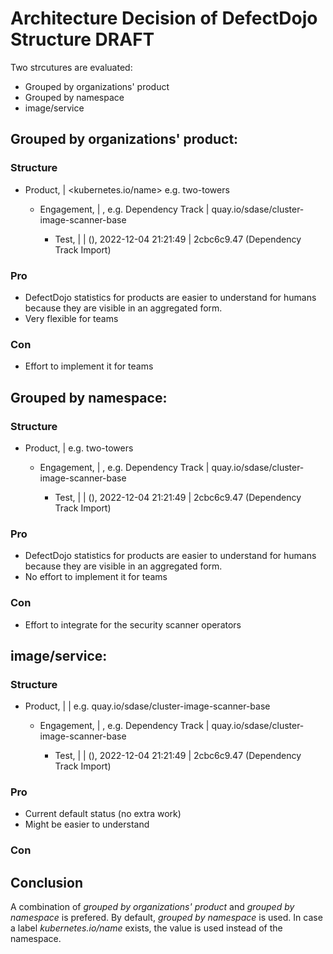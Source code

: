 # Architecture Decision of DefectDojo Structure DRAFT

Two strcutures are evaluated:
* Grouped by organizations' product
* Grouped by namespace
* image/service

## Grouped by organizations' product:
### Structure
* Product, <cluster> | <kubernetes.io/name> e.g. two-towers
  * Engagement, <ScanType> | <image without tag>, e.g. Dependency Track | quay.io/sdase/cluster-image-scanner-base 
    * Test,  <date> | <imageTag> | (<ScanType>),   	2022-12-04 21:21:49 | 2cbc6c9.47 (Dependency Track Import)

### Pro
* DefectDojo statistics for products are easier to understand for humans because they are visible in an aggregated form.
* Very flexible for teams

### Con
* Effort to implement it for teams

## Grouped by namespace:
### Structure
* Product, <cluster> |<namespace> e.g. two-towers
    * Engagement, <ScanType> | <image without tag>, e.g. Dependency Track | quay.io/sdase/cluster-image-scanner-base
        * Test,  <date> | <imageTag> | (<ScanType>),   	2022-12-04 21:21:49 | 2cbc6c9.47 (Dependency Track Import)

### Pro
* DefectDojo statistics for products are easier to understand for humans because they are visible in an aggregated form.
* No effort to implement it for teams

### Con
* Effort to integrate for the security scanner operators


##  image/service:
### Structure
* Product, <cluster> | <namespace> |<image without tag> e.g. quay.io/sdase/cluster-image-scanner-base
    * Engagement, <ScanType> | <image without tag>, e.g. Dependency Track | quay.io/sdase/cluster-image-scanner-base
        * Test,  <date> | <imageTag> | (<ScanType>),   	2022-12-04 21:21:49 | 2cbc6c9.47 (Dependency Track Import)

### Pro
* Current default status (no extra work)
* Might be easier to understand
### Con

## Conclusion
A combination of _grouped by organizations' product_ and _grouped by namespace_ is prefered. By default, _grouped by namespace_ is used. In case a label _kubernetes.io/name_ exists, the value is used instead of the namespace.